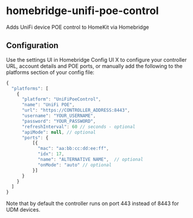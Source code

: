 # homebridge-unifi-poe-control
Adds UniFi device POE control to HomeKit via Homebridge

## Configuration

Use the settings UI in Homebridge Config UI X to configure your controller URL, account details and POE ports, or manually add the following to the platforms section of your config file:

```js
{
  "platforms": [
    {
      "platform": "UniFiPoeControl",
      "name": "UniFi POE",
      "url": "https://CONTROLLER_ADDRESS:8443",
      "username": "YOUR_USERNAME",
      "password": "YOUR_PASSWORD",
      "refreshInterval": 60 // seconds - optional
      "apiMode": null, // optional
      "ports": {
          [{
            "mac": "aa:bb:cc:dd:ee:ff",
            "idx": 17,
            "name": "ALTERNATIVE NAME",  // optional
            "onMode": "auto" // optional
          }]
      }
    }
  ]
}
```

Note that by default the controller runs on port 443 instead of 8443 for UDM devices.
